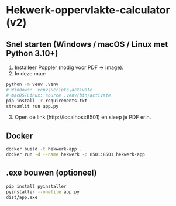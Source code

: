 # Hekwerk-oppervlakte-calculator (v2)

## Snel starten (Windows / macOS / Linux met Python 3.10+)
1. Installeer Poppler (nodig voor PDF → image).
2. In deze map:
```bash
python -m venv .venv
# Windows: .venv\Scripts\activate
# macOS/Linux: source .venv/bin/activate
pip install -r requirements.txt
streamlit run app.py
```
3. Open de link (http://localhost:8501) en sleep je PDF erin.

## Docker
```bash
docker build -t hekwerk-app .
docker run -d --name hekwerk -p 8501:8501 hekwerk-app
```

## .exe bouwen (optioneel)
```bash
pip install pyinstaller
pyinstaller --onefile app.py
dist/app.exe
```

